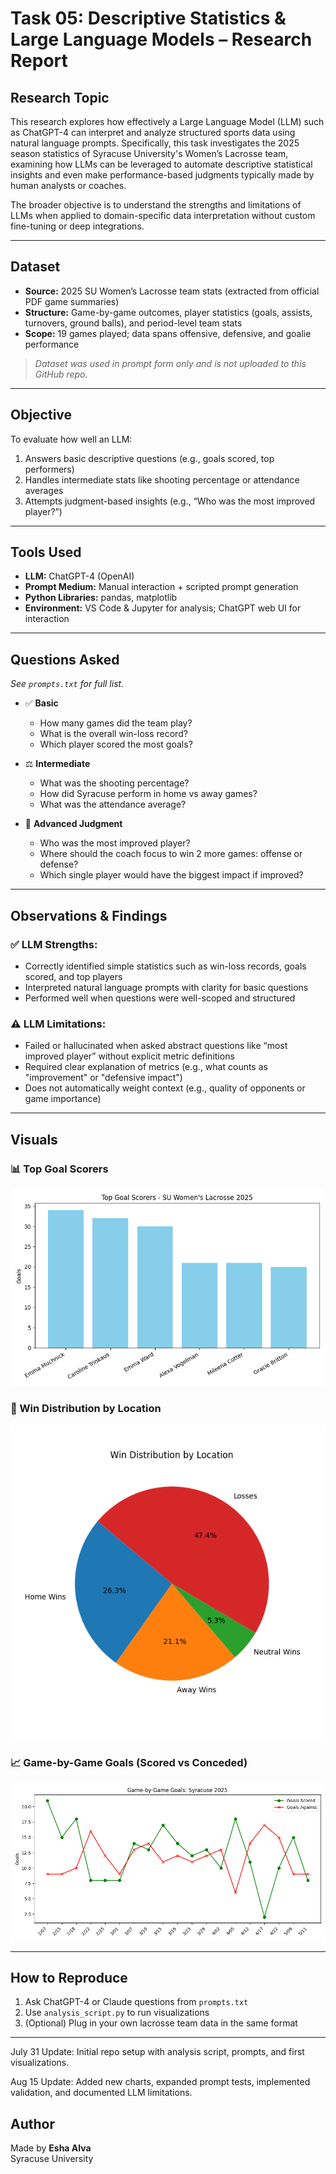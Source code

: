 
# Task 05: Descriptive Statistics & Large Language Models – Research Report

## Research Topic
This research explores how effectively a Large Language Model (LLM) such as ChatGPT-4 can interpret and analyze structured sports data using natural language prompts. Specifically, this task investigates the 2025 season statistics of Syracuse University's Women’s Lacrosse team, examining how LLMs can be leveraged to automate descriptive statistical insights and even make performance-based judgments typically made by human analysts or coaches.

The broader objective is to understand the strengths and limitations of LLMs when applied to domain-specific data interpretation without custom fine-tuning or deep integrations.

---

## Dataset
- **Source:** 2025 SU Women’s Lacrosse team stats (extracted from official PDF game summaries)
- **Structure:** Game-by-game outcomes, player statistics (goals, assists, turnovers, ground balls), and period-level team stats
- **Scope:** 19 games played; data spans offensive, defensive, and goalie performance

> *Dataset was used in prompt form only and is not uploaded to this GitHub repo.*

---

## Objective
To evaluate how well an LLM:
1. Answers basic descriptive questions (e.g., goals scored, top performers)
2. Handles intermediate stats like shooting percentage or attendance averages
3. Attempts judgment-based insights (e.g., “Who was the most improved player?”)

---

## Tools Used
- **LLM:** ChatGPT-4 (OpenAI)
- **Prompt Medium:** Manual interaction + scripted prompt generation
- **Python Libraries:** pandas, matplotlib
- **Environment:** VS Code & Jupyter for analysis; ChatGPT web UI for interaction

---

## Questions Asked
*See `prompts.txt` for full list.*

- ✅ **Basic**
  - How many games did the team play?
  - What is the overall win-loss record?
  - Which player scored the most goals?

- ⚖️ **Intermediate**
  - What was the shooting percentage?
  - How did Syracuse perform in home vs away games?
  - What was the attendance average?

- 🤖 **Advanced Judgment**
  - Who was the most improved player?
  - Where should the coach focus to win 2 more games: offense or defense?
  - Which single player would have the biggest impact if improved?

---

## Observations & Findings

### ✅ LLM Strengths:
- Correctly identified simple statistics such as win-loss records, goals scored, and top players
- Interpreted natural language prompts with clarity for basic questions
- Performed well when questions were well-scoped and structured

### ⚠️ LLM Limitations:
- Failed or hallucinated when asked abstract questions like “most improved player” without explicit metric definitions
- Required clear explanation of metrics (e.g., what counts as "improvement" or "defensive impact")
- Does not automatically weight context (e.g., quality of opponents or game importance)

---

## Visuals

### 📊 Top Goal Scorers
![Top Scorers](figures/top_scorers.png)

### 🥧 Win Distribution by Location
![Win Distribution](figures/win_distribution.png)

### 📈 Game-by-Game Goals (Scored vs Conceded)
![Goals per Game](figures/goals_per_game.png)

---

## How to Reproduce
1. Ask ChatGPT-4 or Claude questions from `prompts.txt`
2. Use `analysis_script.py` to run visualizations
3. (Optional) Plug in your own lacrosse team data in the same format

---
July 31 Update: Initial repo setup with analysis script, prompts, and first visualizations.

Aug 15 Update: Added new charts, expanded prompt tests, implemented validation, and documented LLM limitations. 

## Author
Made by **Esha Alva**  
Syracuse University
